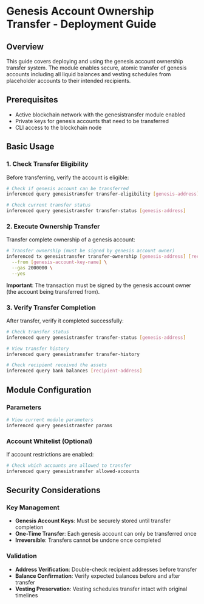 # Genesis Account Ownership Transfer - Deployment Guide

## Overview

This guide covers deploying and using the genesis account ownership transfer system. The module enables secure, atomic transfer of genesis accounts including all liquid balances and vesting schedules from placeholder accounts to their intended recipients.

## Prerequisites

- Active blockchain network with the genesistransfer module enabled
- Private keys for genesis accounts that need to be transferred
- CLI access to the blockchain node

## Basic Usage

### 1. Check Transfer Eligibility

Before transferring, verify the account is eligible:

```bash
# Check if genesis account can be transferred
inferenced query genesistransfer transfer-eligibility [genesis-address]

# Check current transfer status
inferenced query genesistransfer transfer-status [genesis-address]
```

### 2. Execute Ownership Transfer

Transfer complete ownership of a genesis account:

```bash
# Transfer ownership (must be signed by genesis account owner)
inferenced tx genesistransfer transfer-ownership [genesis-address] [recipient-address] \
  --from [genesis-account-key-name] \
  --gas 2000000 \
  --yes
```

**Important**: The transaction must be signed by the genesis account owner (the account being transferred from).

### 3. Verify Transfer Completion

After transfer, verify it completed successfully:

```bash
# Check transfer status
inferenced query genesistransfer transfer-status [genesis-address]

# View transfer history
inferenced query genesistransfer transfer-history

# Check recipient received the assets
inferenced query bank balances [recipient-address]
```

## Module Configuration

### Parameters

```bash
# View current module parameters
inferenced query genesistransfer params
```

### Account Whitelist (Optional)

If account restrictions are enabled:

```bash
# Check which accounts are allowed to transfer
inferenced query genesistransfer allowed-accounts
```

## Security Considerations

### Key Management
- **Genesis Account Keys**: Must be securely stored until transfer completion
- **One-Time Transfer**: Each genesis account can only be transferred once
- **Irreversible**: Transfers cannot be undone once completed

### Validation
- **Address Verification**: Double-check recipient addresses before transfer
- **Balance Confirmation**: Verify expected balances before and after transfer
- **Vesting Preservation**: Vesting schedules transfer intact with original timelines
